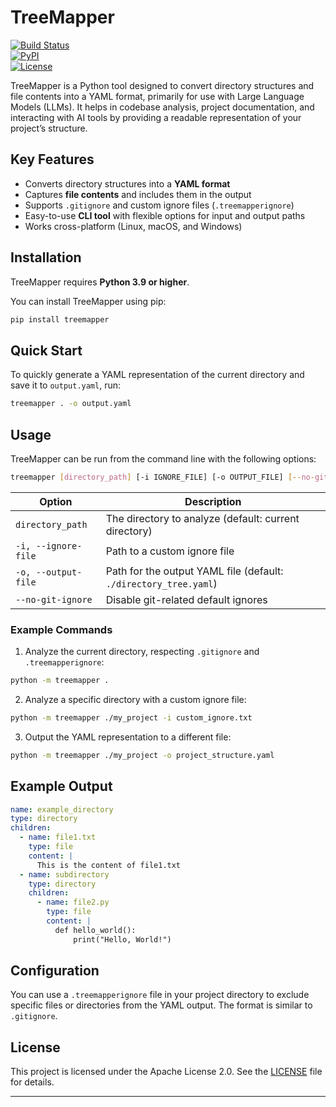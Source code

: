 # TreeMapper

[![Build Status](https://img.shields.io/github/actions/workflow/status/nikolay-e/TreeMapper/ci.yml)](https://github.com/nikolay-e/TreeMapper/actions)  
[![PyPI](https://img.shields.io/pypi/v/treemapper)](https://pypi.org/project/treemapper)  
[![License](https://img.shields.io/github/license/nikolay-e/TreeMapper)](https://github.com/nikolay-e/TreeMapper/blob/main/LICENSE)

TreeMapper is a Python tool designed to convert directory structures and file contents into a YAML format, primarily for use with Large Language Models (LLMs). It helps in codebase analysis, project documentation, and interacting with AI tools by providing a readable representation of your project’s structure.

## Key Features

- Converts directory structures into a **YAML format**
- Captures **file contents** and includes them in the output
- Supports `.gitignore` and custom ignore files (`.treemapperignore`)
- Easy-to-use **CLI tool** with flexible options for input and output paths
- Works cross-platform (Linux, macOS, and Windows)

## Installation

TreeMapper requires **Python 3.9 or higher**.

You can install TreeMapper using pip:

```bash
pip install treemapper
```

## Quick Start

To quickly generate a YAML representation of the current directory and save it to `output.yaml`, run:

```bash
treemapper . -o output.yaml
```

## Usage

TreeMapper can be run from the command line with the following options:

```bash
treemapper [directory_path] [-i IGNORE_FILE] [-o OUTPUT_FILE] [--no-git-ignore]
```

| Option                | Description                                                      |
|-----------------------|------------------------------------------------------------------|
| `directory_path`       | The directory to analyze (default: current directory)            |
| `-i, --ignore-file`    | Path to a custom ignore file                                     |
| `-o, --output-file`    | Path for the output YAML file (default: `./directory_tree.yaml`) |
| `--no-git-ignore`      | Disable git-related default ignores                              |

### Example Commands

1. Analyze the current directory, respecting `.gitignore` and `.treemapperignore`:
```bash
python -m treemapper .
```

2. Analyze a specific directory with a custom ignore file:
```bash
python -m treemapper ./my_project -i custom_ignore.txt
```

3. Output the YAML representation to a different file:
```bash
python -m treemapper ./my_project -o project_structure.yaml
```

## Example Output

```yaml
name: example_directory
type: directory
children:
  - name: file1.txt
    type: file
    content: |
      This is the content of file1.txt
  - name: subdirectory
    type: directory
    children:
      - name: file2.py
        type: file
        content: |
          def hello_world():
              print("Hello, World!")
```

## Configuration

You can use a `.treemapperignore` file in your project directory to exclude specific files or directories from the YAML output. The format is similar to `.gitignore`.

## License

This project is licensed under the Apache License 2.0. See the [LICENSE](LICENSE) file for details.

---

